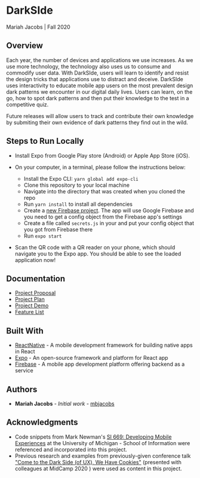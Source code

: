 # DarkSIde

Mariah Jacobs | Fall 2020

## Overview

Each year, the number of devices and applications we use increases. As we use more technology, the technology also uses us to consume and commodify user data. With DarkSIde, users will learn to identify and resist the design tricks that applications use to distract and deceive.
DarkSIde uses interactivity to educate mobile app users on the most prevalent design dark patterns we encounter in our digital daily lives. Users can learn, on the go, how to spot dark patterns and then put their knowledge to the test in a competitive quiz.

Future releases will allow users to track and contribute their own knowledge by submiting their own evidence of dark patterns they find out in the wild.

## Steps to Run Locally

- Install Expo from Google Play store (Android) or Apple App Store (iOS).
- On your computer, in a terminal, please follow the instructions below:

  - Install the Expo CLI: `yarn global add expo-cli`
  - Clone this repository to your local machine
  - Navigate into the directory that was created when you cloned the repo
  - Run `yarn install` to install all dependencies
  - Create a [new Firebase project](https://console.firebase.google.com/u/0/). The app will use Google Firebase and you need to get a config object from the Firebase app's settings
  - Create a file called `secrets.js` in your and put your config object that you got from Firebase there
  - Run `expo start`

- Scan the QR code with a QR reader on your phone, which should navigate you to the Expo app. You should be able to see the loaded application now!

## Documentation

- [Project Proposal](https://docs.google.com/document/d/1yNnBzJ0z1-7hmg40Aj2YbZpZOG7tzOfyLX6e8EeLIzs/edit?usp=sharing)
- [Project Plan](https://docs.google.com/document/d/1yNnBzJ0z1-7hmg40Aj2YbZpZOG7tzOfyLX6e8EeLIzs/edit?usp=sharing)
- [Project Demo](https://drive.google.com/file/d/1b8eqyfMeXPC9Kfu94t3Z9jhcW8L5iAHM/view?usp=sharing)
- [Feature List](https://docs.google.com/document/d/1i84HblhnY_qo1FHvT0EMeY2_6PAQb8N1kZkuUlWq-cg/edit?usp=sharing)

## Built With

- [ReactNative](https://reactnative.dev/) - A mobile development framework for building native apps in React
- [Expo](https://expo.io/) - An open-source framework and platform for React app
- [Firebase](https://firebase.google.com/) - A mobile app development platform offering backend as a service

## Authors

- **Mariah Jacobs** - _Initial work_ - [mbjacobs](https://github.com/mbjacobs)

## Acknowledgments

- Code snippets from Mark Newman's [SI 669: Developing Mobile Experiences](https://www.si.umich.edu/programs/courses/669) at the University of Michigan - School of Information were referenced and incorporated into this project.
- Previous research and examples from previously-given conference talk ["Come to the Dark Side (of UX), We Have Cookies"](https://www.midcamp.org/2020/topic-proposal/come-dark-side-ux-we-have-cookies) (presented with colleagues at MidCamp 2020 ) were used as content in this project.
